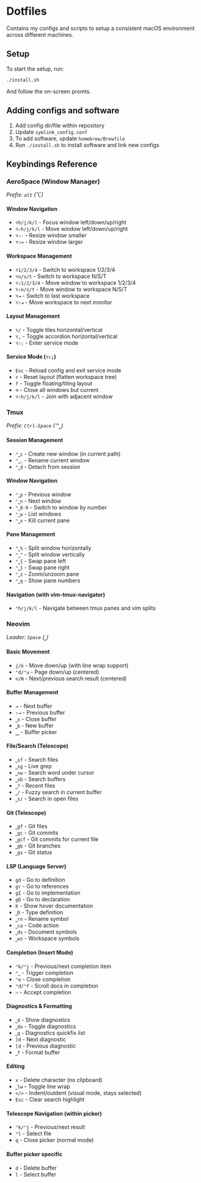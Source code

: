 # Dotfiles

Contains my configs and scripts to setup a consistent macOS environment across different machines.

## Setup

To start the setup, run:

```
./install.sh
```

And follow the on-screen promts.

## Adding configs and software

1. Add config dir/file within repository
2. Update `symlink_config.conf`
3. To add software, update `homebrew/Brewfile`
4. Run `./install.sh` to install software and link new configs

## Keybindings Reference

### AeroSpace (Window Manager)
*Prefix: `alt` (⌥)*

#### Window Navigation
- `⌥h/j/k/l` - Focus window left/down/up/right
- `⌥⇧h/j/k/l` - Move window left/down/up/right
- `⌥⇧-` - Resize window smaller
- `⌥⇧=` - Resize window larger

#### Workspace Management
- `⌥1/2/3/4` - Switch to workspace 1/2/3/4
- `⌥n/s/t` - Switch to workspace N/S/T
- `⌥⇧1/2/3/4` - Move window to workspace 1/2/3/4
- `⌥⇧n/s/t` - Move window to workspace N/S/T
- `⌥⇥` - Switch to last workspace
- `⌥⇧⇥` - Move workspace to next monitor

#### Layout Management
- `⌥/` - Toggle tiles horizontal/vertical
- `⌥,` - Toggle accordion horizontal/vertical
- `⌥⇧;` - Enter service mode

#### Service Mode (`⌥⇧;`)
- `Esc` - Reload config and exit service mode
- `r` - Reset layout (flatten workspace tree)
- `f` - Toggle floating/tiling layout
- `⌫` - Close all windows but current
- `⌥⇧h/j/k/l` - Join with adjacent window

### Tmux
*Prefix: `Ctrl-Space` (⌃⎵)*

#### Session Management
- `⌃⎵c` - Create new window (in current path)
- `⌃⎵,` - Rename current window
- `⌃⎵d` - Detach from session

#### Window Navigation
- `⌃⎵p` - Previous window
- `⌃⎵n` - Next window
- `⌃⎵0-9` - Switch to window by number
- `⌃⎵w` - List windows
- `⌃⎵x` - Kill current pane

#### Pane Management
- `⌃⎵%` - Split window horizontally
- `⌃⎵"` - Split window vertically
- `⌃⎵{` - Swap pane left
- `⌃⎵}` - Swap pane right
- `⌃⎵z` - Zoom/unzoom pane
- `⌃⎵q` - Show pane numbers

#### Navigation (with vim-tmux-navigator)
- `⌃h/j/k/l` - Navigate between tmux panes and vim splits

### Neovim
*Leader: `Space` (⎵)*

#### Basic Movement
- `j/k` - Move down/up (with line wrap support)
- `⌃d/⌃u` - Page down/up (centered)
- `n/N` - Next/previous search result (centered)

#### Buffer Management
- `⇥` - Next buffer
- `⇧⇥` - Previous buffer
- `⎵x` - Close buffer
- `⎵b` - New buffer
- `⎵⎵` - Buffer picker

#### File/Search (Telescope)
- `⎵sf` - Search files
- `⎵sg` - Live grep
- `⎵sw` - Search word under cursor
- `⎵sb` - Search buffers
- `⎵?` - Recent files
- `⎵/` - Fuzzy search in current buffer
- `⎵s/` - Search in open files

#### Git (Telescope)
- `⎵gf` - Git files
- `⎵gc` - Git commits
- `⎵gcf` - Git commits for current file
- `⎵gb` - Git branches
- `⎵gs` - Git status

#### LSP (Language Server)
- `gd` - Go to definition
- `gr` - Go to references
- `gI` - Go to implementation
- `gD` - Go to declaration
- `K` - Show hover documentation
- `⎵D` - Type definition
- `⎵rn` - Rename symbol
- `⎵ca` - Code action
- `⎵ds` - Document symbols
- `⎵ws` - Workspace symbols

#### Completion (Insert Mode)
- `⌃k/⌃j` - Previous/next completion item
- `⌃⎵` - Trigger completion
- `⌃e` - Close completion
- `⌃d/⌃f` - Scroll docs in completion
- `⏎` - Accept completion

#### Diagnostics & Formatting
- `⎵d` - Show diagnostics
- `⎵do` - Toggle diagnostics
- `⎵q` - Diagnostics quickfix list
- `]d` - Next diagnostic
- `[d` - Previous diagnostic
- `⎵f` - Format buffer

#### Editing
- `x` - Delete character (no clipboard)
- `⎵lw` - Toggle line wrap
- `</>` - Indent/outdent (visual mode, stays selected)
- `Esc` - Clear search highlight

#### Telescope Navigation (within picker)
- `⌃k/⌃j` - Previous/next result
- `⌃l` - Select file
- `q` - Close picker (normal mode)

#### Buffer picker specific
- `d` - Delete buffer
- `l` - Select buffer
